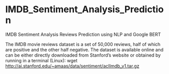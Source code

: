 # IMDB_Sentiment_Analysis_Prediction
IMDB Sentiment Analysis Reviews Prediction using NLP and Google BERT


The IMDB movie reviews dataset is a set of 50,000 reviews, half of which are positive and the other half negative.  The dataset is available online and can be either directly downloaded from Stanford’s website or obtained by running in a terminal (Linux): wget http://ai.stanford.edu/~amaas/data/sentiment/aclImdb_v1.tar.gz
